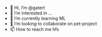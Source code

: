 - 👋 Hi, I’m @gatert
- 👀 I’m interested in ...
- 🌱 I’m currently learning ML
- 💞️ I’m looking to collaborate on pet-project 
- 📫 How to reach me hfs

